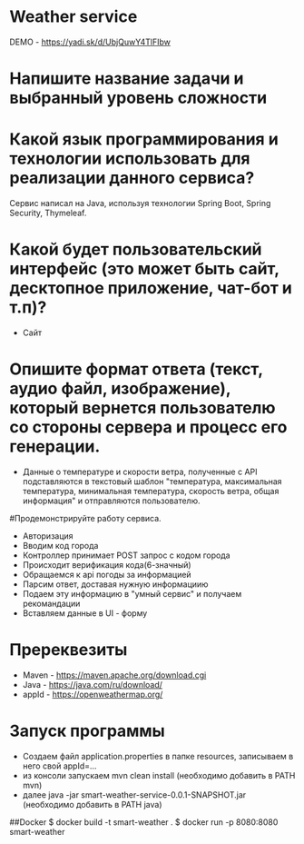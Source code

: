 # Weather service
DEMO - https://yadi.sk/d/UbjQuwY4TlFIbw
# Напишите название задачи и выбранный уровень сложности

# Какой язык программирования и технологии использовать для реализации данного сервиса?
Сервис написал на Java, используя технологии Spring Boot, Spring Security, Thymeleaf.

# Какой будет пользовательский интерфейс (это может быть сайт, десктопное приложение, чат-бот и т.п)?
- Сайт
# Опишите формат ответа (текст, аудио файл, изображение), который вернется пользователю со стороны сервера и процесс его генерации.

- Данные о температуре и скорости ветра, полученные с API подставляются в текстовый шаблон 
"температура, максимальная температура, минимальная температура, скорость ветра, общая информация" и отправляются пользователю.

#Продемонстрируйте работу сервиса.
- Авторизация
- Вводим код города
- Контроллер принимает POST запрос с кодом города
- Происходит верификация кода(6-значный)
- Обращаемся к api погоды за информацией
- Парсим ответ, доставая нужную информациию
- Подаем эту информацию в "умный сервис" и получаем рекомандации
- Вставляем данные в  UI - форму

# Пререквезиты
- Maven - https://maven.apache.org/download.cgi
- Java   - https://java.com/ru/download/
- appId  -  https://openweathermap.org/

#  Запуск программы
- Создаем файл application.properties в папке resources, записываем в него cвой appId=...
- из консоли запускаем mvn clean install (необходимо добавить в PATH mvn)
- далее java -jar smart-weather-service-0.0.1-SNAPSHOT.jar (необходимо добавить в PATH java)


##Docker
$ docker build -t smart-weather .
$ docker run -p 8080:8080 smart-weather



